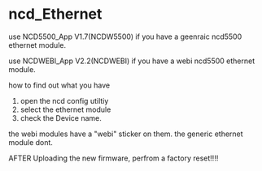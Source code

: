 # ncd_Ethernet
use NCD5500_App V1.7(NCDW5500) if you have a geenraic ncd5500 ethernet module.


use NCDWEBI_App V2.2(NCDWEBI) if you have a webi ncd5500 ethernet module.

how to find out what you have
1. open the ncd config utiltiy
2. select the ethernet module
3. check the Device name. 

the webi modules have a "webi" sticker on them. the generic ethernet module dont.

AFTER Uploading the new firmware, perfrom a factory reset!!!!
